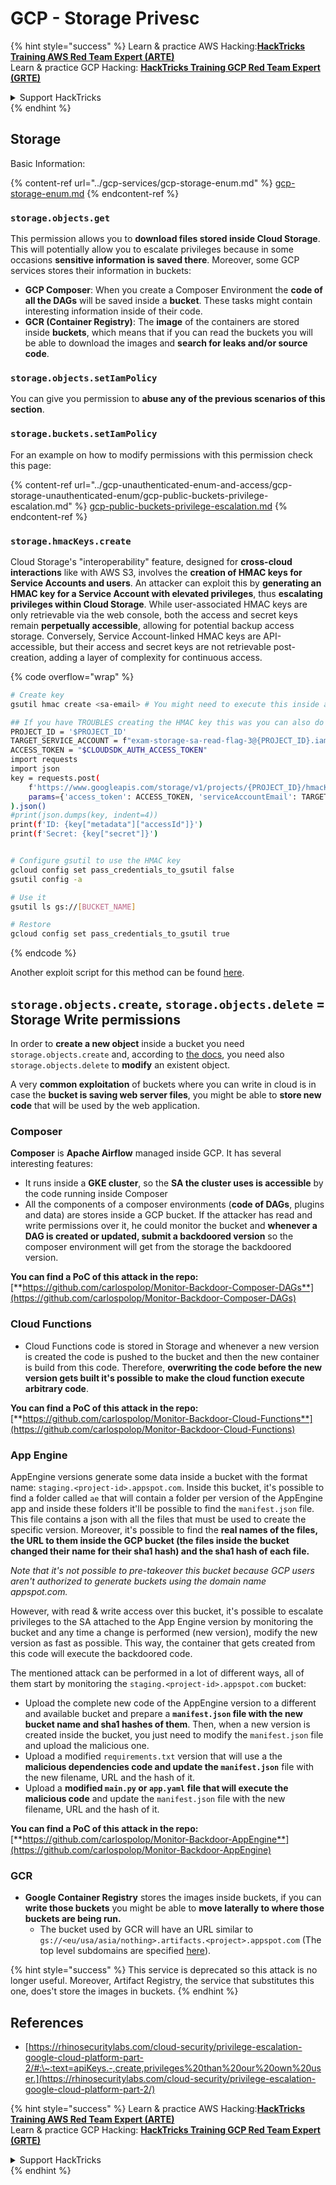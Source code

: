 # GCP - Storage Privesc

{% hint style="success" %}
Learn & practice AWS Hacking:<img src="../../../.gitbook/assets/image (1) (1) (1) (1).png" alt="" data-size="line">[**HackTricks Training AWS Red Team Expert (ARTE)**](https://training.hacktricks.xyz/courses/arte)<img src="../../../.gitbook/assets/image (1) (1) (1) (1).png" alt="" data-size="line">\
Learn & practice GCP Hacking: <img src="../../../.gitbook/assets/image (2) (1).png" alt="" data-size="line">[**HackTricks Training GCP Red Team Expert (GRTE)**<img src="../../../.gitbook/assets/image (2) (1).png" alt="" data-size="line">](https://training.hacktricks.xyz/courses/grte)

<details>

<summary>Support HackTricks</summary>

* Check the [**subscription plans**](https://github.com/sponsors/carlospolop)!
* **Join the** 💬 [**Discord group**](https://discord.gg/hRep4RUj7f) or the [**telegram group**](https://t.me/peass) or **follow** us on **Twitter** 🐦 [**@hacktricks\_live**](https://twitter.com/hacktricks_live)**.**
* **Share hacking tricks by submitting PRs to the** [**HackTricks**](https://github.com/carlospolop/hacktricks) and [**HackTricks Cloud**](https://github.com/carlospolop/hacktricks-cloud) github repos.

</details>
{% endhint %}

## Storage

Basic Information:

{% content-ref url="../gcp-services/gcp-storage-enum.md" %}
[gcp-storage-enum.md](../gcp-services/gcp-storage-enum.md)
{% endcontent-ref %}

### `storage.objects.get`

This permission allows you to **download files stored inside Cloud Storage**. This will potentially allow you to escalate privileges because in some occasions **sensitive information is saved there**. Moreover, some GCP services stores their information in buckets:

* **GCP Composer**: When you create a Composer Environment the **code of all the DAGs** will be saved inside a **bucket**. These tasks might contain interesting information inside of their code.
* **GCR (Container Registry)**: The **image** of the containers are stored inside **buckets**, which means that if you can read the buckets you will be able to download the images and **search for leaks and/or source code**.

### `storage.objects.setIamPolicy`

You can give you permission to **abuse any of the previous scenarios of this section**.

### **`storage.buckets.setIamPolicy`**

For an example on how to modify permissions with this permission check this page:

{% content-ref url="../gcp-unauthenticated-enum-and-access/gcp-storage-unauthenticated-enum/gcp-public-buckets-privilege-escalation.md" %}
[gcp-public-buckets-privilege-escalation.md](../gcp-unauthenticated-enum-and-access/gcp-storage-unauthenticated-enum/gcp-public-buckets-privilege-escalation.md)
{% endcontent-ref %}

### `storage.hmacKeys.create`

Cloud Storage's "interoperability" feature, designed for **cross-cloud interactions** like with AWS S3, involves the **creation of HMAC keys for Service Accounts and users**. An attacker can exploit this by **generating an HMAC key for a Service Account with elevated privileges**, thus **escalating privileges within Cloud Storage**. While user-associated HMAC keys are only retrievable via the web console, both the access and secret keys remain **perpetually accessible**, allowing for potential backup access storage. Conversely, Service Account-linked HMAC keys are API-accessible, but their access and secret keys are not retrievable post-creation, adding a layer of complexity for continuous access.

{% code overflow="wrap" %}
```bash
# Create key
gsutil hmac create <sa-email> # You might need to execute this inside a VM instance

## If you have TROUBLES creating the HMAC key this was you can also do it contacting the API directly:
PROJECT_ID = '$PROJECT_ID'
TARGET_SERVICE_ACCOUNT = f"exam-storage-sa-read-flag-3@{PROJECT_ID}.iam.gserviceaccount.com"
ACCESS_TOKEN = "$CLOUDSDK_AUTH_ACCESS_TOKEN"
import requests
import json
key = requests.post(
    f'https://www.googleapis.com/storage/v1/projects/{PROJECT_ID}/hmacKeys',
    params={'access_token': ACCESS_TOKEN, 'serviceAccountEmail': TARGET_SERVICE_ACCOUNT}
).json()
#print(json.dumps(key, indent=4))
print(f'ID: {key["metadata"]["accessId"]}')
print(f'Secret: {key["secret"]}')


# Configure gsutil to use the HMAC key
gcloud config set pass_credentials_to_gsutil false
gsutil config -a

# Use it
gsutil ls gs://[BUCKET_NAME]

# Restore
gcloud config set pass_credentials_to_gsutil true
```
{% endcode %}

Another exploit script for this method can be found [here](https://github.com/RhinoSecurityLabs/GCP-IAM-Privilege-Escalation/blob/master/ExploitScripts/storage.hmacKeys.create.py).

## `storage.objects.create`, `storage.objects.delete` = Storage Write permissions

In order to **create a new object** inside a bucket you need `storage.objects.create` and, according to [the docs](https://cloud.google.com/storage/docs/access-control/iam-permissions#object_permissions), you need also `storage.objects.delete` to **modify** an existent object.

A very **common exploitation** of buckets where you can write in cloud is in case the **bucket is saving web server files**, you might be able to **store new code** that will be used by the web application.

### Composer

**Composer** is **Apache Airflow** managed inside GCP. It has several interesting features:

* It runs inside a **GKE cluster**, so the **SA the cluster uses is accessible** by the code running inside Composer
* All the components of a composer environments (**code of DAGs**, plugins and data) are stores inside a GCP bucket. If the attacker has read and write permissions over it, he could monitor the bucket and **whenever a DAG is created or updated, submit a backdoored version** so the composer environment will get from the storage the backdoored version.

**You can find a PoC of this attack in the repo:** [**https://github.com/carlospolop/Monitor-Backdoor-Composer-DAGs**](https://github.com/carlospolop/Monitor-Backdoor-Composer-DAGs)

### Cloud Functions

* Cloud Functions code is stored in Storage and whenever a new version is created the code is pushed to the bucket and then the new container is build from this code. Therefore, **overwriting the code before the new version gets built it's possible to make the cloud function execute arbitrary code**.

**You can find a PoC of this attack in the repo:** [**https://github.com/carlospolop/Monitor-Backdoor-Cloud-Functions**](https://github.com/carlospolop/Monitor-Backdoor-Cloud-Functions)

### App Engine

AppEngine versions generate some data inside a bucket with the format name: `staging.<project-id>.appspot.com`. Inside this bucket, it's possible to find a folder called `ae` that will contain a folder per version of the AppEngine app and inside these folders it'll be possible to find the `manifest.json` file. This file contains a json with all the files that must be used to create the specific version. Moreover, it's possible to find the **real names of the files, the URL to them inside the GCP bucket (the files inside the bucket changed their name for their sha1 hash) and the sha1 hash of each file.**

_Note that it's not possible to pre-takeover this bucket because GCP users aren't authorized to generate buckets using the domain name appspot.com._

However, with read & write access over this bucket, it's possible to escalate privileges to the SA attached to the App Engine version by monitoring the bucket and any time a change is performed (new version), modify the new version as fast as possible. This way, the container that gets created from this code will execute the backdoored code.

The mentioned attack can be performed in a lot of different ways, all of them start by monitoring the `staging.<project-id>.appspot.com` bucket:

* Upload the complete new code of the AppEngine version to a different and available bucket and prepare a **`manifest.json` file with the new bucket name and sha1 hashes of them**. Then, when a new version is created inside the bucket, you just need to modify the `manifest.json` file and upload the malicious one.
* Upload a modified `requirements.txt` version that will use a the **malicious dependencies code and update the `manifest.json`** file with the new filename, URL and the hash of it.
* Upload a **modified `main.py` or `app.yaml` file that will execute the malicious code** and update the `manifest.json` file with the new filename, URL and the hash of it.

**You can find a PoC of this attack in the repo:** [**https://github.com/carlospolop/Monitor-Backdoor-AppEngine**](https://github.com/carlospolop/Monitor-Backdoor-AppEngine)

### GCR

* **Google Container Registry** stores the images inside buckets, if you can **write those buckets** you might be able to **move laterally to where those buckets are being run.**
  * The bucket used by GCR will have an URL similar to `gs://<eu/usa/asia/nothing>.artifacts.<project>.appspot.com` (The top level subdomains are specified [here](https://cloud.google.com/container-registry/docs/pushing-and-pulling)).

{% hint style="success" %}
This service is deprecated so this attack is no longer useful. Moreover, Artifact Registry, the service that substitutes this one, does't store the images in buckets.
{% endhint %}

## **References**

* [https://rhinosecuritylabs.com/cloud-security/privilege-escalation-google-cloud-platform-part-2/#:\~:text=apiKeys.-,create,privileges%20than%20our%20own%20user.](https://rhinosecuritylabs.com/cloud-security/privilege-escalation-google-cloud-platform-part-2/)

{% hint style="success" %}
Learn & practice AWS Hacking:<img src="../../../.gitbook/assets/image (1) (1) (1) (1).png" alt="" data-size="line">[**HackTricks Training AWS Red Team Expert (ARTE)**](https://training.hacktricks.xyz/courses/arte)<img src="../../../.gitbook/assets/image (1) (1) (1) (1).png" alt="" data-size="line">\
Learn & practice GCP Hacking: <img src="../../../.gitbook/assets/image (2) (1).png" alt="" data-size="line">[**HackTricks Training GCP Red Team Expert (GRTE)**<img src="../../../.gitbook/assets/image (2) (1).png" alt="" data-size="line">](https://training.hacktricks.xyz/courses/grte)

<details>

<summary>Support HackTricks</summary>

* Check the [**subscription plans**](https://github.com/sponsors/carlospolop)!
* **Join the** 💬 [**Discord group**](https://discord.gg/hRep4RUj7f) or the [**telegram group**](https://t.me/peass) or **follow** us on **Twitter** 🐦 [**@hacktricks\_live**](https://twitter.com/hacktricks_live)**.**
* **Share hacking tricks by submitting PRs to the** [**HackTricks**](https://github.com/carlospolop/hacktricks) and [**HackTricks Cloud**](https://github.com/carlospolop/hacktricks-cloud) github repos.

</details>
{% endhint %}
